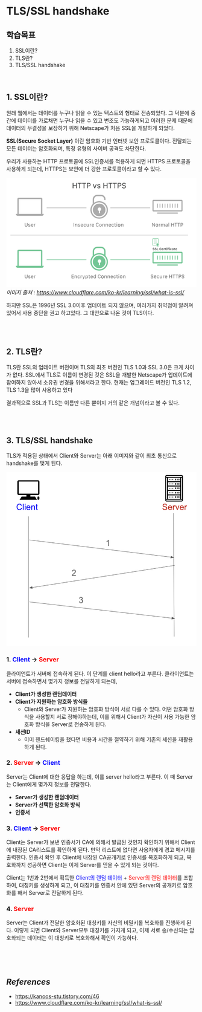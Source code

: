 # TLS/SSL handshake
## 학습목표
1. SSL이란?
2. TLS란?
3. TLS/SSL handshake



<br/>

## 1. SSL이란?
원래 웹에서는 데이터를 누구나 읽을 수 있는 텍스트의 형태로 전송되었다. 그 덕분에 중간에 데이터를 가로채면 누구나 읽을 수 있고 변조도 가능하게되고 이러한 문제 때문에 데이터의 무결성을 보장하기 위해 Netscape가 처음 SSL을 개발하게 되었다.

**SSL(Secure Socket Layer)** 이란 암호화 기반 인터넷 보안 프로토콜이다. 전달되는 모든 데이터는 암호화되며, 특정 유형의 사이버 공격도 차단한다.

우리가 사용하는 HTTP 프로토콜에 SSL인증서를 적용하게 되면 HTTPS 프로토콜을 사용하게 되는데, HTTPS는 보안에 더 강한 프로토콜이라고 할 수 있다.

![http_https](./image/http_https.png)      
*이미지 출처 : https://www.cloudflare.com/ko-kr/learning/ssl/what-is-ssl/*

하지만 SSL은 1996년 SSL 3.0이후 업데이트 되지 않으며, 여러가지 취약점이 알려져 있어서 사용 중단을 권고 하고있다. 그 대안으로 나온 것이 TLS이다.

<br/>
<br/>

## 2. TLS란?
TLS란 SSL의 업데이트 버전이며 TLS의 최초 버전인 TLS 1.0과 SSL 3.0은 크게 차이가 없다. SSL에서 TLS로 이름이 변경된 것은 SSL을 개발한 Netscape가 업데이트에 참여하지 않아서 소유권 변경을 위해서라고 한다. 현재는 업그레이드 버전인 TLS 1.2, TLS 1.3을 많이 사용하고 있다

결과적으로 SSL과 TLS는 이름만 다른 뿐이지 거의 같은 개념이라고 볼 수 있다.

<br/>
<br/>

## 3. TLS/SSL handshake
TLS가 적용된 상태에서 Client와 Server는 아래 이미지와 같이 최초 통신으로 handshake를 맺게 된다. 
<br/>

![handshake](./image/handshake.png)

### 1. <span style=color:blue;>Client</span> &rarr; <span style=color:red;>Server</span>

클라이언트가 서버에 접속하게 된다. 이 단계를 client hello라고 부른다. 클라이언트는 서버에 접속하면서 몇가지 정보를 전달하게 되는데,
- **Client가 생성한 랜덤데이터**
- **Client가 지원하는 암호화 방식들**
    - Client와 Server가 지원하는 암호화 방식이 서로 다를 수 있다. 어떤 암호화 방식을 사용할지 서로 정해야하는데, 이를 위해서 Client가 자신이 사용 가능한 암호화 방식을 Server로 전송하게 된다.
- **새션ID**
    - 이미 핸드쉐이킹을 했다면 비용과 시간을 절약하기 위해 기존의 세션을 재활용하게 된다.

### 2. <span style=color:red;>Server</span> &rarr; <span style=color:blue;>Client</span>

Server는 Client에 대한 응답을 하는데, 이를 server hello라고 부른다. 이 때 Server는 Client에게 몇가지 정보를 전달한다.
- **Server가 생성한 랜덤데이터**
- **Server가 선택한 암호화 방식**
- **인증서**

### 3. <span style=color:blue;>Client</span> &rarr; <span style=color:red;>Server</span>

Client는 Server가 보낸 인증서가 CA에 의해서 발급된 것인지 확인하기 위해서 Client에 내장된 CA리스트를 확인하게 된다. 만약 리스트에 없다면 사용자에게 경고 메시지를 출력한다. 인증서 확인 후 Client에 내장된 CA공개키로 인증서를 복호화하게 되고, 복호화까지 성공하면 Client는 이제 Server를 믿을 수 있게 되는 것이다.

Client는 1번과 2번에서 획득한 <span style=color:blue;>Client의 랜덤 데이터</span> + <span style=color:red>Server의 랜덤 데이터</span>를 조합하여, 대칭키를 생성하게 되고, 이 대칭키를 인증서 안에 있던 Server의 공개키로 암호화를 해서 Server로 전달하게 된다.

### 4. <span style=color:red;>Server</span>

Server는 Client가 전달한 암호화된 대칭키를 자신의 비밀키롤 복호화를 진행하게 된다. 이렇게 되면 Client와 Server모두 대칭키를 가지게 되고, 이제 서로 송/수신되는 암호화되는 데이터는 이 대칭키로 복호화해서 확인이 가능하다.





<br/>
<br/>
<br/>

## _References_
- https://kanoos-stu.tistory.com/46
- https://www.cloudflare.com/ko-kr/learning/ssl/what-is-ssl/
